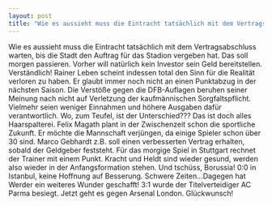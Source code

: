```yaml
---
layout: post
title: "Wie es aussieht muss die Eintracht tatsächlich mit dem Vertragsabschluss warten, bis die Stadt den Auftrag für das Stadion vergeben hat."
---
```


Wie es aussieht muss die Eintracht tatsächlich mit dem Vertragsabschluss warten, bis die Stadt den Auftrag für das Stadion vergeben hat. Das soll morgen passieren. Vorher will natürlich kein Investor sein Geld bereitstellen. Verständlich! Rainer Leben scheint indessen total den Sinn für die Realität verloren zu haben. Er glaubt immer noch nicht an einen Punktabzug in der nächsten Saison. Die Verstöße gegen die DFB-Auflagen beruhen seiner Meinung nach nicht auf Verletzung der kaufmännischen Sorgfaltspflicht. Vielmehr seien weniger Einnahmen und höhere Ausgaben dafür verantwortlich. Wo, zum Teufel, ist der Unterschied??? Das ist doch alles Haarspalterei. Felix Magath plant in der Zwischenzeit schon die sportliche Zukunft. Er möchte die Mannschaft verjüngen, da einige Spieler schon über 30 sind. Marco Gebhardt z.B. soll einen verbesserten Vertrag erhalten, sobald der Geldgeber feststeht. Für das morgige Spiel in Stuttgart rechnet der Trainer mit einem Punkt. Kracht und Heldt sind wieder gesund, werden also wieder in der Anfangsformation stehen. Und tschüss, Borussia! 0:0 in Istanbul, keine Hoffnung auf Besserung. Schwere Zeiten...Dagegen hat Werder ein weiteres Wunder geschafft! 3:1 wurde der Titelverteidiger AC Parma besiegt. Jetzt geht es gegen Arsenal London. Glückwunsch!
